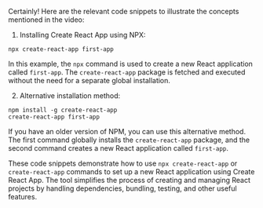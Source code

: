 Certainly! Here are the relevant code snippets to illustrate the concepts mentioned in the video:

1. Installing Create React App using NPX:
```shell
npx create-react-app first-app
```
In this example, the `npx` command is used to create a new React application called `first-app`. The `create-react-app` package is fetched and executed without the need for a separate global installation.

2. Alternative installation method:
```shell
npm install -g create-react-app
create-react-app first-app
```
If you have an older version of NPM, you can use this alternative method. The first command globally installs the `create-react-app` package, and the second command creates a new React application called `first-app`.

These code snippets demonstrate how to use `npx create-react-app` or `create-react-app` commands to set up a new React application using Create React App. The tool simplifies the process of creating and managing React projects by handling dependencies, bundling, testing, and other useful features.
